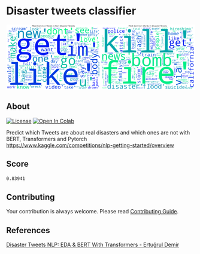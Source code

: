 # Disaster tweets classifier

<img alt="word_cloud_non_disaster" src="././static/word_cloud_non_disaster.png" width="50%"></img><img alt="word_cloud_disaster" src="././static/word_cloud_disaster.png" width="50%"></img>

## About

[![License](https://img.shields.io/github/license/rmuraix/disaster-tweets-classifier)](./LICENSE)
[![Open In Colab](https://colab.research.google.com/assets/colab-badge.svg)](http://colab.research.google.com/github/rmuraix/blob/main/disaster_tweets_classifier.ipynb)

Predict which Tweets are about real disasters and which ones are not with BERT, Transformers and Pytorch  
https://www.kaggle.com/competitions/nlp-getting-started/overview

## Score

`0.83941`

## Contributing

Your contribution is always welcome. Please read [Contributing Guide](.github/CONTRIBUTING.md).

## References

[Disaster Tweets NLP: EDA & BERT With Transformers - Ertuğrul Demir](https://www.kaggle.com/code/datafan07/disaster-tweets-nlp-eda-bert-with-transformers/notebook)
